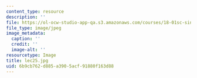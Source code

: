 ```yaml
---
content_type: resource
description: ''
file: https://ol-ocw-studio-app-qa.s3.amazonaws.com/courses/18-01sc-single-variable-calculus-fall-2010/6b9cb762d885a3905acf91880f163d88_lec25.jpg
file_type: image/jpeg
image_metadata:
  caption: ''
  credit: ''
  image-alt: ''
resourcetype: Image
title: lec25.jpg
uid: 6b9cb762-d885-a390-5acf-91880f163d88
---
```

